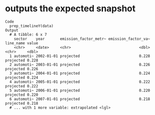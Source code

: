 # outputs the expected snapshot

    Code
      prep_timelineY(data)
    Output
      # A tibble: 6 x 7
        sector    year       emission_factor_metr~ emission_factor_va~ line_name value
        <chr>     <date>     <chr>                               <dbl> <chr>     <dbl>
      1 automoti~ 2002-01-01 projected                           0.228 projected 0.228
      2 automoti~ 2003-01-01 projected                           0.226 projected 0.226
      3 automoti~ 2004-01-01 projected                           0.224 projected 0.224
      4 automoti~ 2005-01-01 projected                           0.222 projected 0.222
      5 automoti~ 2006-01-01 projected                           0.220 projected 0.220
      6 automoti~ 2007-01-01 projected                           0.218 projected 0.218
      # ... with 1 more variable: extrapolated <lgl>

